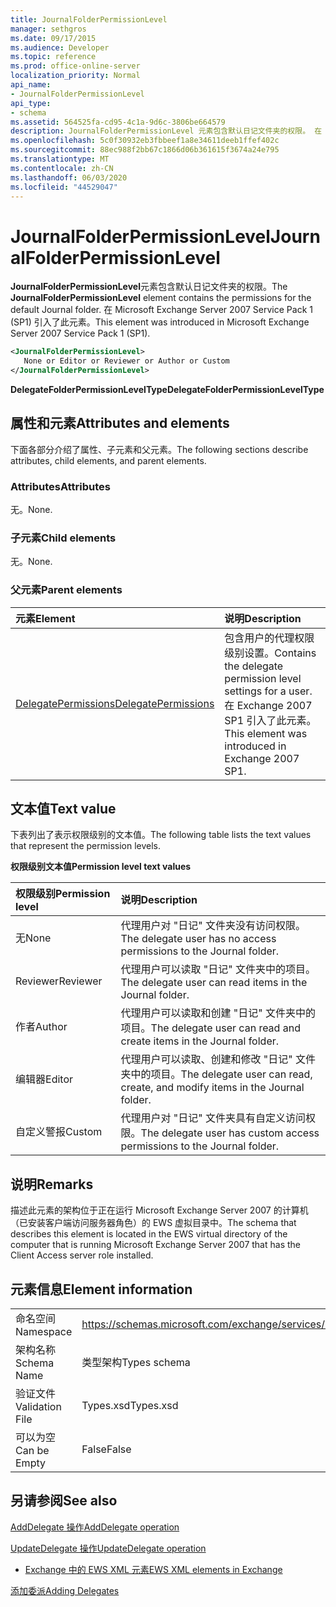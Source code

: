 ```yaml
---
title: JournalFolderPermissionLevel
manager: sethgros
ms.date: 09/17/2015
ms.audience: Developer
ms.topic: reference
ms.prod: office-online-server
localization_priority: Normal
api_name:
- JournalFolderPermissionLevel
api_type:
- schema
ms.assetid: 564525fa-cd95-4c1a-9d6c-3806be664579
description: JournalFolderPermissionLevel 元素包含默认日记文件夹的权限。 在 Microsoft Exchange Server 2007 Service Pack 1 (SP1) 引入了此元素。
ms.openlocfilehash: 5c0f30932eb3fbbeef1a8e34611deeb1ffef402c
ms.sourcegitcommit: 88ec988f2bb67c1866d06b361615f3674a24e795
ms.translationtype: MT
ms.contentlocale: zh-CN
ms.lasthandoff: 06/03/2020
ms.locfileid: "44529047"
---
```

# <a name="journalfolderpermissionlevel"></a><span data-ttu-id="d1fd3-104">JournalFolderPermissionLevel</span><span class="sxs-lookup"><span data-stu-id="d1fd3-104">JournalFolderPermissionLevel</span></span>

<span data-ttu-id="d1fd3-105">**JournalFolderPermissionLevel**元素包含默认日记文件夹的权限。</span><span class="sxs-lookup"><span data-stu-id="d1fd3-105">The **JournalFolderPermissionLevel** element contains the permissions for the default Journal folder.</span></span> <span data-ttu-id="d1fd3-106">在 Microsoft Exchange Server 2007 Service Pack 1 (SP1) 引入了此元素。</span><span class="sxs-lookup"><span data-stu-id="d1fd3-106">This element was introduced in Microsoft Exchange Server 2007 Service Pack 1 (SP1).</span></span> 
  
```xml
<JournalFolderPermissionLevel>
   None or Editor or Reviewer or Author or Custom
</JournalFolderPermissionLevel>
```

 <span data-ttu-id="d1fd3-107">**DelegateFolderPermissionLevelType**</span><span class="sxs-lookup"><span data-stu-id="d1fd3-107">**DelegateFolderPermissionLevelType**</span></span>
## <a name="attributes-and-elements"></a><span data-ttu-id="d1fd3-108">属性和元素</span><span class="sxs-lookup"><span data-stu-id="d1fd3-108">Attributes and elements</span></span>

<span data-ttu-id="d1fd3-109">下面各部分介绍了属性、子元素和父元素。</span><span class="sxs-lookup"><span data-stu-id="d1fd3-109">The following sections describe attributes, child elements, and parent elements.</span></span>
  
### <a name="attributes"></a><span data-ttu-id="d1fd3-110">Attributes</span><span class="sxs-lookup"><span data-stu-id="d1fd3-110">Attributes</span></span>

<span data-ttu-id="d1fd3-111">无。</span><span class="sxs-lookup"><span data-stu-id="d1fd3-111">None.</span></span>
  
### <a name="child-elements"></a><span data-ttu-id="d1fd3-112">子元素</span><span class="sxs-lookup"><span data-stu-id="d1fd3-112">Child elements</span></span>

<span data-ttu-id="d1fd3-113">无。</span><span class="sxs-lookup"><span data-stu-id="d1fd3-113">None.</span></span>
  
### <a name="parent-elements"></a><span data-ttu-id="d1fd3-114">父元素</span><span class="sxs-lookup"><span data-stu-id="d1fd3-114">Parent elements</span></span>

|<span data-ttu-id="d1fd3-115">**元素**</span><span class="sxs-lookup"><span data-stu-id="d1fd3-115">**Element**</span></span>|<span data-ttu-id="d1fd3-116">**说明**</span><span class="sxs-lookup"><span data-stu-id="d1fd3-116">**Description**</span></span>|
|:-----|:-----|
|[<span data-ttu-id="d1fd3-117">DelegatePermissions</span><span class="sxs-lookup"><span data-stu-id="d1fd3-117">DelegatePermissions</span></span>](delegatepermissions.md) <br/> |<span data-ttu-id="d1fd3-118">包含用户的代理权限级别设置。</span><span class="sxs-lookup"><span data-stu-id="d1fd3-118">Contains the delegate permission level settings for a user.</span></span> <span data-ttu-id="d1fd3-119">在 Exchange 2007 SP1 引入了此元素。</span><span class="sxs-lookup"><span data-stu-id="d1fd3-119">This element was introduced in Exchange 2007 SP1.</span></span>  <br/> |
   
## <a name="text-value"></a><span data-ttu-id="d1fd3-120">文本值</span><span class="sxs-lookup"><span data-stu-id="d1fd3-120">Text value</span></span>

<span data-ttu-id="d1fd3-121">下表列出了表示权限级别的文本值。</span><span class="sxs-lookup"><span data-stu-id="d1fd3-121">The following table lists the text values that represent the permission levels.</span></span>
  
<span data-ttu-id="d1fd3-122">**权限级别文本值**</span><span class="sxs-lookup"><span data-stu-id="d1fd3-122">**Permission level text values**</span></span>

|<span data-ttu-id="d1fd3-123">**权限级别**</span><span class="sxs-lookup"><span data-stu-id="d1fd3-123">**Permission level**</span></span>|<span data-ttu-id="d1fd3-124">**说明**</span><span class="sxs-lookup"><span data-stu-id="d1fd3-124">**Description**</span></span>|
|:-----|:-----|
|<span data-ttu-id="d1fd3-125">无</span><span class="sxs-lookup"><span data-stu-id="d1fd3-125">None</span></span>  <br/> |<span data-ttu-id="d1fd3-126">代理用户对 "日记" 文件夹没有访问权限。</span><span class="sxs-lookup"><span data-stu-id="d1fd3-126">The delegate user has no access permissions to the Journal folder.</span></span>  <br/> |
|<span data-ttu-id="d1fd3-127">Reviewer</span><span class="sxs-lookup"><span data-stu-id="d1fd3-127">Reviewer</span></span>  <br/> |<span data-ttu-id="d1fd3-128">代理用户可以读取 "日记" 文件夹中的项目。</span><span class="sxs-lookup"><span data-stu-id="d1fd3-128">The delegate user can read items in the Journal folder.</span></span>  <br/> |
|<span data-ttu-id="d1fd3-129">作者</span><span class="sxs-lookup"><span data-stu-id="d1fd3-129">Author</span></span>  <br/> |<span data-ttu-id="d1fd3-130">代理用户可以读取和创建 "日记" 文件夹中的项目。</span><span class="sxs-lookup"><span data-stu-id="d1fd3-130">The delegate user can read and create items in the Journal folder.</span></span>  <br/> |
|<span data-ttu-id="d1fd3-131">编辑器</span><span class="sxs-lookup"><span data-stu-id="d1fd3-131">Editor</span></span>  <br/> |<span data-ttu-id="d1fd3-132">代理用户可以读取、创建和修改 "日记" 文件夹中的项目。</span><span class="sxs-lookup"><span data-stu-id="d1fd3-132">The delegate user can read, create, and modify items in the Journal folder.</span></span>  <br/> |
|<span data-ttu-id="d1fd3-133">自定义警报</span><span class="sxs-lookup"><span data-stu-id="d1fd3-133">Custom</span></span>  <br/> |<span data-ttu-id="d1fd3-134">代理用户对 "日记" 文件夹具有自定义访问权限。</span><span class="sxs-lookup"><span data-stu-id="d1fd3-134">The delegate user has custom access permissions to the Journal folder.</span></span>  <br/> |
   
## <a name="remarks"></a><span data-ttu-id="d1fd3-135">说明</span><span class="sxs-lookup"><span data-stu-id="d1fd3-135">Remarks</span></span>

<span data-ttu-id="d1fd3-136">描述此元素的架构位于正在运行 Microsoft Exchange Server 2007 的计算机（已安装客户端访问服务器角色）的 EWS 虚拟目录中。</span><span class="sxs-lookup"><span data-stu-id="d1fd3-136">The schema that describes this element is located in the EWS virtual directory of the computer that is running Microsoft Exchange Server 2007 that has the Client Access server role installed.</span></span>
  
## <a name="element-information"></a><span data-ttu-id="d1fd3-137">元素信息</span><span class="sxs-lookup"><span data-stu-id="d1fd3-137">Element information</span></span>

|||
|:-----|:-----|
|<span data-ttu-id="d1fd3-138">命名空间</span><span class="sxs-lookup"><span data-stu-id="d1fd3-138">Namespace</span></span>  <br/> |https://schemas.microsoft.com/exchange/services/2006/types  <br/> |
|<span data-ttu-id="d1fd3-139">架构名称</span><span class="sxs-lookup"><span data-stu-id="d1fd3-139">Schema Name</span></span>  <br/> |<span data-ttu-id="d1fd3-140">类型架构</span><span class="sxs-lookup"><span data-stu-id="d1fd3-140">Types schema</span></span>  <br/> |
|<span data-ttu-id="d1fd3-141">验证文件</span><span class="sxs-lookup"><span data-stu-id="d1fd3-141">Validation File</span></span>  <br/> |<span data-ttu-id="d1fd3-142">Types.xsd</span><span class="sxs-lookup"><span data-stu-id="d1fd3-142">Types.xsd</span></span>  <br/> |
|<span data-ttu-id="d1fd3-143">可以为空</span><span class="sxs-lookup"><span data-stu-id="d1fd3-143">Can be Empty</span></span>  <br/> |<span data-ttu-id="d1fd3-144">False</span><span class="sxs-lookup"><span data-stu-id="d1fd3-144">False</span></span>  <br/> |
   
## <a name="see-also"></a><span data-ttu-id="d1fd3-145">另请参阅</span><span class="sxs-lookup"><span data-stu-id="d1fd3-145">See also</span></span>



[<span data-ttu-id="d1fd3-146">AddDelegate 操作</span><span class="sxs-lookup"><span data-stu-id="d1fd3-146">AddDelegate operation</span></span>](adddelegate-operation.md)
  
[<span data-ttu-id="d1fd3-147">UpdateDelegate 操作</span><span class="sxs-lookup"><span data-stu-id="d1fd3-147">UpdateDelegate operation</span></span>](updatedelegate-operation.md)


- [<span data-ttu-id="d1fd3-148">Exchange 中的 EWS XML 元素</span><span class="sxs-lookup"><span data-stu-id="d1fd3-148">EWS XML elements in Exchange</span></span>](ews-xml-elements-in-exchange.md)


[<span data-ttu-id="d1fd3-149">添加委派</span><span class="sxs-lookup"><span data-stu-id="d1fd3-149">Adding Delegates</span></span>](https://msdn.microsoft.com/library/3a744150-66a3-4a13-9433-793603ba5038%28Office.15%29.aspx)


